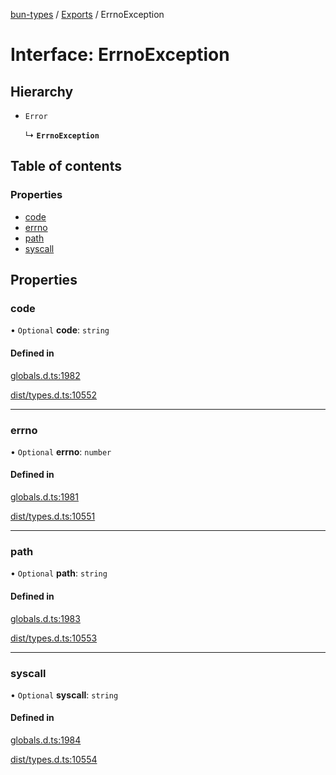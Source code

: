 [bun-types](https://github.com/oven-sh/bun-types/blob/master/api-docs/README.md) / [Exports](https://github.com/oven-sh/bun-types/blob/master/api-docs/modules.md) / ErrnoException

# Interface: ErrnoException

## Hierarchy

- `Error`

  ↳ **`ErrnoException`**

## Table of contents

### Properties

- [code](https://github.com/oven-sh/bun-types/blob/master/api-docs/interfaces/ErrnoException.md#code)
- [errno](https://github.com/oven-sh/bun-types/blob/master/api-docs/interfaces/ErrnoException.md#errno)
- [path](https://github.com/oven-sh/bun-types/blob/master/api-docs/interfaces/ErrnoException.md#path)
- [syscall](https://github.com/oven-sh/bun-types/blob/master/api-docs/interfaces/ErrnoException.md#syscall)

## Properties

### code

• `Optional` **code**: `string`

#### Defined in

[globals.d.ts:1982](https://github.com/valgaze/bun-types/blob/6f8dbf8/globals.d.ts#L1982)

[dist/types.d.ts:10552](https://github.com/valgaze/bun-types/blob/6f8dbf8/dist/types.d.ts#L10552)

___

### errno

• `Optional` **errno**: `number`

#### Defined in

[globals.d.ts:1981](https://github.com/valgaze/bun-types/blob/6f8dbf8/globals.d.ts#L1981)

[dist/types.d.ts:10551](https://github.com/valgaze/bun-types/blob/6f8dbf8/dist/types.d.ts#L10551)

___

### path

• `Optional` **path**: `string`

#### Defined in

[globals.d.ts:1983](https://github.com/valgaze/bun-types/blob/6f8dbf8/globals.d.ts#L1983)

[dist/types.d.ts:10553](https://github.com/valgaze/bun-types/blob/6f8dbf8/dist/types.d.ts#L10553)

___

### syscall

• `Optional` **syscall**: `string`

#### Defined in

[globals.d.ts:1984](https://github.com/valgaze/bun-types/blob/6f8dbf8/globals.d.ts#L1984)

[dist/types.d.ts:10554](https://github.com/valgaze/bun-types/blob/6f8dbf8/dist/types.d.ts#L10554)
